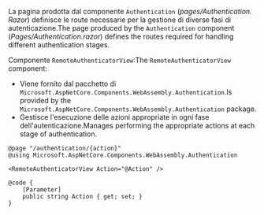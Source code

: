 <span data-ttu-id="994ab-101">La pagina prodotta dal componente `Authentication` (*pages/Authentication. Razor*) definisce le route necessarie per la gestione di diverse fasi di autenticazione.</span><span class="sxs-lookup"><span data-stu-id="994ab-101">The page produced by the `Authentication` component (*Pages/Authentication.razor*) defines the routes required for handling different authentication stages.</span></span>

<span data-ttu-id="994ab-102">Componente `RemoteAuthenticatorView`:</span><span class="sxs-lookup"><span data-stu-id="994ab-102">The `RemoteAuthenticatorView` component:</span></span>

* <span data-ttu-id="994ab-103">Viene fornito dal pacchetto di `Microsoft.AspNetCore.Components.WebAssembly.Authentication`.</span><span class="sxs-lookup"><span data-stu-id="994ab-103">Is provided by the `Microsoft.AspNetCore.Components.WebAssembly.Authentication` package.</span></span>
* <span data-ttu-id="994ab-104">Gestisce l'esecuzione delle azioni appropriate in ogni fase dell'autenticazione.</span><span class="sxs-lookup"><span data-stu-id="994ab-104">Manages performing the appropriate actions at each stage of authentication.</span></span>

```razor
@page "/authentication/{action}"
@using Microsoft.AspNetCore.Components.WebAssembly.Authentication

<RemoteAuthenticatorView Action="@Action" />

@code {
    [Parameter]
    public string Action { get; set; }
}
```
